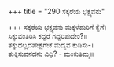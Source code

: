 +++
title = "290 ಸಕ್ಕರೆಯ ಭಕ್ಷ್ಯವನು"

+++
ಸಕ್ಕರೆಯ ಭಕ್ಷ್ಯವನು ಮಕ್ಕಳೆದುರಿಗೆ ಕೈಗೆ।  
ಸಿಕ್ಕುವಂತಿರಿಸಿ ಕದ್ದರೆ ಗದ್ದರಿಪುದೇಂ?॥  
ತಕ್ಕುದಲ್ಲದಪೇಕ್ಷೆಗೇಕೆ ಮದ್ಯವ ಕುಡಿಸು-।  
ತುಕ್ಕಿಸುವನದನು ವಿಧಿ? - ಮಂಕುತಿಮ್ಮ॥  
